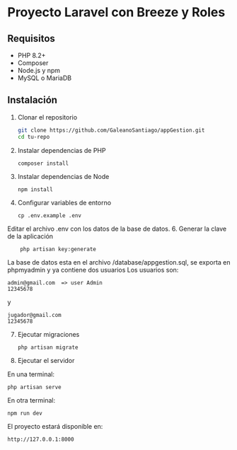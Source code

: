 # Proyecto Laravel con Breeze y Roles

## Requisitos
- PHP 8.2+
- Composer
- Node.js y npm
- MySQL o MariaDB

## Instalación

1. Clonar el repositorio
   ```bash
   git clone https://github.com/GaleanoSantiago/appGestion.git
   cd tu-repo

2. Instalar dependencias de PHP
   
       composer install

4. Instalar dependencias de Node

       npm install

5. Configurar variables de entorno
   
       cp .env.example .env

Editar el archivo .env con los datos de la base de datos.
6. Generar la clave de la aplicación

        php artisan key:generate

La base de datos esta en el archivo /database/appgestion.sql, se exporta en phpmyadmin y ya contiene dos usuarios
Los usuarios son:

    admin@gmail.com  => user Admin
    12345678
y

    jugador@gmail.com
    12345678

7. Ejecutar migraciones
   
       php artisan migrate 

9. Ejecutar el servidor

En una terminal:

    php artisan serve


En otra terminal:

    npm run dev


El proyecto estará disponible en:

    http://127.0.0.1:8000
